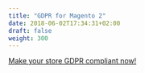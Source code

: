 ```yaml
---
title: "GDPR for Magento 2"
date: 2018-06-02T17:34:31+02:00
draft: false
weight: 300
---
```


[Make your store GDPR compliant now!](/magento2-gdpr)
